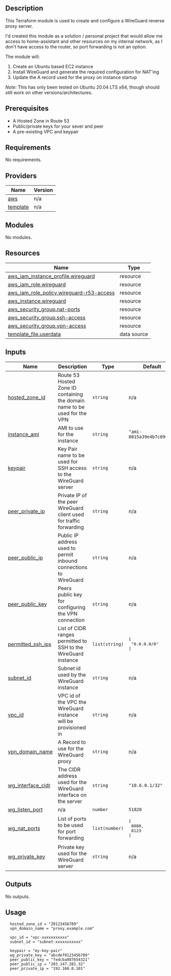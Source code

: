 ## Description

This Terraform module is used to create and configure a WireGuard reverse proxy server.

I'd created this module as a solution / personal project that would allow me access to home-assistant and other resources on my internal network, as I don't have access to the router, so port forwarding is not an option.

The module will:

1. Create an Ubuntu based EC2 instance
2. Install WireGuard and generate the required configuration for NAT'ing
3. Update the A record used for the proxy on instance startup

*Note*: This has only been tested on Ubuntu 20.04 LTS x64, though should still work on other versions/architectures.

## Prerequisites
- A Hosted Zone in Route 53
- Public/private keys for your sever and peer
- A pre-existing VPC and keypair

<!-- BEGIN_TF_DOCS -->
## Requirements

No requirements.

## Providers

| Name | Version |
|------|---------|
| <a name="provider_aws"></a> [aws](#provider\_aws) | n/a |
| <a name="provider_template"></a> [template](#provider\_template) | n/a |

## Modules

No modules.

## Resources

| Name | Type |
|------|------|
| [aws_iam_instance_profile.wireguard](https://registry.terraform.io/providers/hashicorp/aws/latest/docs/resources/iam_instance_profile) | resource |
| [aws_iam_role.wireguard](https://registry.terraform.io/providers/hashicorp/aws/latest/docs/resources/iam_role) | resource |
| [aws_iam_role_policy.wireguard-r53-access](https://registry.terraform.io/providers/hashicorp/aws/latest/docs/resources/iam_role_policy) | resource |
| [aws_instance.wireguard](https://registry.terraform.io/providers/hashicorp/aws/latest/docs/resources/instance) | resource |
| [aws_security_group.nat-ports](https://registry.terraform.io/providers/hashicorp/aws/latest/docs/resources/security_group) | resource |
| [aws_security_group.ssh-access](https://registry.terraform.io/providers/hashicorp/aws/latest/docs/resources/security_group) | resource |
| [aws_security_group.vpn-access](https://registry.terraform.io/providers/hashicorp/aws/latest/docs/resources/security_group) | resource |
| [template_file.userdata](https://registry.terraform.io/providers/hashicorp/template/latest/docs/data-sources/file) | data source |

## Inputs

| Name | Description | Type | Default | Required |
|------|-------------|------|---------|:--------:|
| <a name="input_hosted_zone_id"></a> [hosted\_zone\_id](#input\_hosted\_zone\_id) | Route 53 Hosted Zone ID containing the domain name to be used for the VPN | `string` | n/a | yes |
| <a name="input_instance_ami"></a> [instance\_ami](#input\_instance\_ami) | AMI to use for the instance | `string` | `"ami-0015a39e4b7c0966f"` | no |
| <a name="input_keypair"></a> [keypair](#input\_keypair) | Key Pair name to be used for SSH access to the WireGuard server | `string` | n/a | yes |
| <a name="input_peer_private_ip"></a> [peer\_private\_ip](#input\_peer\_private\_ip) | Private IP of the peer WireGuard client used for traffic forwarding | `string` | n/a | yes |
| <a name="input_peer_public_ip"></a> [peer\_public\_ip](#input\_peer\_public\_ip) | Public IP address used to permit inbound connections to WireGuard | `string` | n/a | yes |
| <a name="input_peer_public_key"></a> [peer\_public\_key](#input\_peer\_public\_key) | Peers public key for configuring the VPN connection | `string` | n/a | yes |
| <a name="input_permitted_ssh_ips"></a> [permitted\_ssh\_ips](#input\_permitted\_ssh\_ips) | List of CIDR ranges permitted to SSH to the WireGuard instance | `list(string)` | <pre>[<br>  "0.0.0.0/0"<br>]</pre> | no |
| <a name="input_subnet_id"></a> [subnet\_id](#input\_subnet\_id) | Subnet id used by the WireGuard instance | `string` | n/a | yes |
| <a name="input_vpc_id"></a> [vpc\_id](#input\_vpc\_id) | VPC id of the VPC the WireGuard instance will be provisioned in | `string` | n/a | yes |
| <a name="input_vpn_domain_name"></a> [vpn\_domain\_name](#input\_vpn\_domain\_name) | A Record to use for the WireGuard proxy | `string` | n/a | yes |
| <a name="input_wg_interface_cidr"></a> [wg\_interface\_cidr](#input\_wg\_interface\_cidr) | The CIDR address used for the WireGuard interface on the server | `string` | `"10.6.0.1/32"` | no |
| <a name="input_wg_listen_port"></a> [wg\_listen\_port](#input\_wg\_listen\_port) | n/a | `number` | `51820` | no |
| <a name="input_wg_nat_ports"></a> [wg\_nat\_ports](#input\_wg\_nat\_ports) | List of ports to be used for port forwarding | `list(number)` | <pre>[<br>  8080,<br>  8123<br>]</pre> | no |
| <a name="input_wg_private_key"></a> [wg\_private\_key](#input\_wg\_private\_key) | Private key used for the WireGuard server | `string` | n/a | yes |

## Outputs

No outputs.
<!-- END_TF_DOCS -->

## Usage
```hcl
  hosted_zone_id = "Z0123456789"
  vpn_domain_name = "proxy.example.com"
  
  vpc_id = "vpc-xxxxxxxxxxx"
  subnet_id = "subnet-xxxxxxxxxxx"

  keypair = "my-key-pair"
  wg_private_key = "abcdef0123456789"
  peer_public_key = "fedcba987654321"
  peer_public_ip = "203.147.201.32"
  peer_private_ip = "192.168.0.101"
```